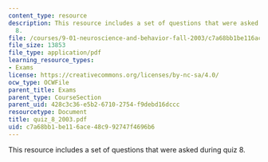 ```yaml
---
content_type: resource
description: This resource includes a set of questions that were asked during quiz
  8.
file: /courses/9-01-neuroscience-and-behavior-fall-2003/c7a68bb1be116ace48c992747f4696b6_quiz_8_2003.pdf
file_size: 13853
file_type: application/pdf
learning_resource_types:
- Exams
license: https://creativecommons.org/licenses/by-nc-sa/4.0/
ocw_type: OCWFile
parent_title: Exams
parent_type: CourseSection
parent_uid: 428c3c36-e5b2-6710-2754-f9debd16dccc
resourcetype: Document
title: quiz_8_2003.pdf
uid: c7a68bb1-be11-6ace-48c9-92747f4696b6
---
```

This resource includes a set of questions that were asked during quiz 8.